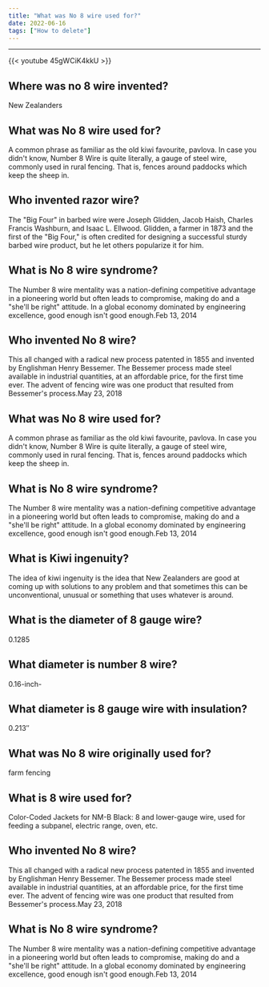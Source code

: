 ```yaml
---
title: "What was No 8 wire used for?"
date: 2022-06-16
tags: ["How to delete"]
---
```


---
{{< youtube 45gWCiK4kkU >}}
## Where was no 8 wire invented?
New Zealanders

## What was No 8 wire used for?
A common phrase as familiar as the old kiwi favourite, pavlova. In case you didn't know, Number 8 Wire is quite literally, a gauge of steel wire, commonly used in rural fencing. That is, fences around paddocks which keep the sheep in.

## Who invented razor wire?
The "Big Four" in barbed wire were Joseph Glidden, Jacob Haish, Charles Francis Washburn, and Isaac L. Ellwood. Glidden, a farmer in 1873 and the first of the "Big Four," is often credited for designing a successful sturdy barbed wire product, but he let others popularize it for him.

## What is No 8 wire syndrome?
The Number 8 wire mentality was a nation-defining competitive advantage in a pioneering world but often leads to compromise, making do and a "she'll be right" attitude. In a global economy dominated by engineering excellence, good enough isn't good enough.Feb 13, 2014

## Who invented No 8 wire?
This all changed with a radical new process patented in 1855 and invented by Englishman Henry Bessemer. The Bessemer process made steel available in industrial quantities, at an affordable price, for the first time ever. The advent of fencing wire was one product that resulted from Bessemer's process.May 23, 2018

## What was No 8 wire used for?
A common phrase as familiar as the old kiwi favourite, pavlova. In case you didn't know, Number 8 Wire is quite literally, a gauge of steel wire, commonly used in rural fencing. That is, fences around paddocks which keep the sheep in.

## What is No 8 wire syndrome?
The Number 8 wire mentality was a nation-defining competitive advantage in a pioneering world but often leads to compromise, making do and a "she'll be right" attitude. In a global economy dominated by engineering excellence, good enough isn't good enough.Feb 13, 2014

## What is Kiwi ingenuity?
The idea of kiwi ingenuity is the idea that New Zealanders are good at coming up with solutions to any problem and that sometimes this can be unconventional, unusual or something that uses whatever is around.

## What is the diameter of 8 gauge wire?
0.1285

## What diameter is number 8 wire?
0.16-inch-

## What diameter is 8 gauge wire with insulation?
0.213″

## What was No 8 wire originally used for?
farm fencing

## What is 8 wire used for?
Color-Coded Jackets for NM-B Black: 8 and lower-gauge wire, used for feeding a subpanel, electric range, oven, etc.

## Who invented No 8 wire?
This all changed with a radical new process patented in 1855 and invented by Englishman Henry Bessemer. The Bessemer process made steel available in industrial quantities, at an affordable price, for the first time ever. The advent of fencing wire was one product that resulted from Bessemer's process.May 23, 2018

## What is No 8 wire syndrome?
The Number 8 wire mentality was a nation-defining competitive advantage in a pioneering world but often leads to compromise, making do and a "she'll be right" attitude. In a global economy dominated by engineering excellence, good enough isn't good enough.Feb 13, 2014

